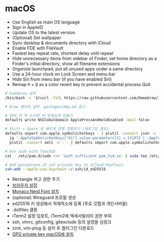 macOS
========

- Use English as main OS language
- Sign in AppleID
- Update OS to the latest version
- (Optional) Set wallpaper
- Sync desktop & documents directory with iCloud
- Enable FDE with FileVault
- Fastest key repeat rate, shortest delay until repeat
- Hide unnecessary items from sidebar of Finder, set home directory as a Finder's initial directory, show all filename extensions
- Organize launchpad; put all unused apps under a same directory
- Use a 24-hour clock on Lock Screen and menu bar
- Hide Siri from menu bar (if you have enabled Siri)
- Remap <kbd>⌘</kbd> + <kbd>Q</kbd> as a color revert key to prevent accidental process Quit

```bash
# homebrew 설치
/bin/bash -c "$(curl -fsSL https://raw.githubusercontent.com/Homebrew/install/HEAD/install.sh)"

# brew 패키지 설치. packages/mbp.md 참고

# 영어 키 꾹 누르면 키 반복되게 만들기
defaults write NSGlobalDomain ApplePressAndHoldEnabled -bool false

# Shift + Space 로 빠르게 한영 전환하기 (재로그인 필요)
defaults export com.apple.symbolichotkeys - | plutil -convert json -o - - |
  jq '.AppleSymbolicHotKeys["61"].value.parameters[2] = 131072 | .AppleSymbolicHotKeys["60"].value.parameters[2] = 655360' |
  plutil -convert xml1 -o - - | defaults import com.apple.symbolichotkeys -

# Use sudo with TouchID
cat - /etc/pam.d/sudo <<< 'auth sufficient pam_tid.so' | sudo tee /etc/pam.d/sudo

# Add passphrase of ssh private key to iCloud KeyChain
ssh-add --apple-use-keychain ~/.ssh/id_ed25519
```

- Rectangle 켜고 권한 주기
- [브라우저 설정](browser.md)
- [Monaco Nerd Font 설치](https://github.com/thep0y/monaco-nerd-font)
- (optional) Wireguard 프로필 생성
- ed25519 키 생성해서 적재적소에 등록 (주로 깃헙과 개인서버들)
- .dotfiles 클론
- iTerm2 설정 임포트, iTerm2에 엑세서빌리티 권한 부여
- ssh, vimrc, gitconfig, gitexclude 등의 설정들 심링크
- zinit, vim-plug 등 설치 후 플러그인 다운로드
- [GPG private key macOS에 설치](./gpg.md)
